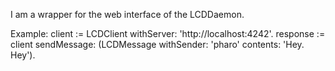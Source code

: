 I am a wrapper for the web interface of the LCDDaemon.

Example:
client := LCDClient withServer: 'http://localhost:4242'.
response := client sendMessage: (LCDMessage withSender: 'pharo' contents: 'Hey. Hey').	